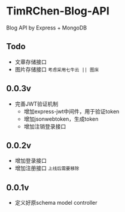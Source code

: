 # TimRChen-Blog-API
Blog API by Express + MongoDB

## Todo
-   文章存储接口
-   图片存储接口 `考虑采用七牛云 || 图床`


## 0.0.3v

-   完善JWT验证机制
    -   增加express-jwt中间件，用于验证token
    -   增加jsonwebtoken，生成token
    -   增加注销登录接口

## 0.0.2v

-   增加登录接口
-   增加注册接口 `上线后需要移除`


## 0.0.1v

-   定义好原schema model controller